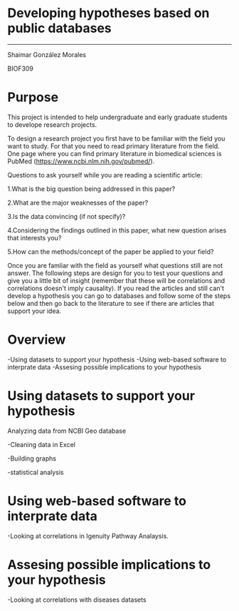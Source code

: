 # Developing hypotheses based on public databases
---

Shaimar González Morales

BIOF309

# Purpose

This project is intended to help undergraduate and early graduate students to develope research projects.

To design a research project you first have to be familiar with the field you want to study. For that you need to read primary literature from the field. One page where you can find primary literature in biomedical sciences is PubMed (https://www.ncbi.nlm.nih.gov/pubmed/). 

Questions to ask yourself while you are reading a scientific article:

1.What is the big question being addressed in this paper?

2.What are the major weaknesses of the paper?

3.Is the data convincing (if not specify)?

4.Considering the findings outlined in this paper, what new question arises that
interests you?

5.How can the methods/concept of the paper be applied to your field?

Once you are famliar with the field as yourself what questions still are not answer. The following steps are design for you to test your questions and give you a little bit of insight (remember that these will be correlations and correlations doesn't imply causality). If you read the articles and still can't develop a hypothesis you can go to databases and follow some of the steps below and then go back to the literature to see if there are articles that support your idea.

# Overview

-Using datasets to support your hypothesis
-Using web-based software to interprate data
-Assesing possible implications to your hypothesis


# Using datasets to support your hypothesis

Analyzing data from NCBI Geo database

-Cleaning data in Excel

-Building graphs

-statistical analysis

# Using web-based software to interprate data

-Looking at correlations in Igenuity Pathway Analaysis. 

# Assesing possible implications to your hypothesis

-Looking at correlations with diseases datasets
